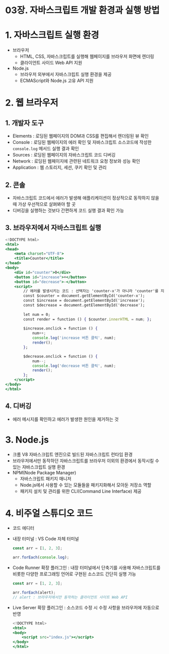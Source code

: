 # 03장. 자바스크립트 개발 환경과 실행 방법

# 1. 자바스크립트 실행 환경

- 브라우저
    - HTML, CSS, 자바스크립트를 실행해 웹페이지를 브라우저 화면에 렌더링
    - 클라이언트 사이드 Web API 지원
- Node.js
    - 브라우저 외부에서 자바스크립트 실행 환경을 제공
    - ECMAScript와 Node.js 고유 API 지원

# 2. 웹 브라우저

## 1. 개발자 도구

- Elements : 로딩된 웹페이지의 DOM과 CSS를 편집해서 렌더링된 뷰 확인
- Console : 로딩된 웹페이지의 에러 확인 및 자바스크립트 소스코드에 작성한 `console.log` 메서드 실행 결과 확인
- Sources : 로딩된 웹페이지의 자바스크립트 코드 디버깅
- Network : 로딩된 웹페이지에 관련된 네트워크 요청 정보와 성능 확인
- Application : 웹 스토리지, 세션, 쿠키 확인 및 관리

## 2. 콘솔

- 자바스크립트 코드에서 에러가 발생해 애플리케이션이 정상적으로 동작하지 않을 때 가상 우선적으로 살펴봐야 할 곳
- 디버깅을 실행하는 것보다 간편하게 코드 실행 결과 확인 가능

## 3. 브라우저에서 자바스크립트 실행

```jsx
<!DOCTYPE html>
<html>
<head>
    <meta charset="UTF-8">
    <title>Counter</title>
</head>
<body>
    <div id="counter">0</div>
    <button id="increase">+</button>
    <button id="decrease">-</button>
    <script>
        // 에러를 발생시키는 코드 : 선택자는 'counter-x'가 아니라 'counter'를 지정해야 한다.
        const $counter = document.getElementById('counter-x');
        const $increase = document.getElementById('increase');
        const $decrease = document.getElementById('decrease');
    
        let num = 0;
        const render = function () { $counter.innerHTML = num; };
    
        $increase.onclick = function () {
            num++;
            console.log('increase 버튼 클릭', num);
            render();
        };

        $decrease.onclick = function () {
            num--;
            console.log('decrease 버튼 클릭', num);
            render();
        };
    </script>
</body>
</html>
```

## 4. 디버깅

- 에러 메시지를 확인하고 에러가 발생한 원인을 제거하는 것

# 3. Node.js

- 크롬 V8 자바스크립트 엔진으로 빌드된 자바스크립트 런타임 환경
- 브라우저에서만 동작하던 자바스크립트를 브라우저 이외의 환경에서 동작시킬 수 있는 자바스크립트 실행 환경
- NPM(Node Package Manager)
    - 자바스크립트 패키지 매니저
    - Node.js에서 사용할 수 있는 모듈들을 패키지화해서 모아둔 저장소 역할
    - 패키지 설치 및 관리를 위한 CLI(Command Line Interface) 제공

# 4. 비주얼 스튜디오 코드

- 코드 에디터
- 내장 터미널 : VS Code 자체 터미널
    
    ```jsx
    const arr = [1, 2, 3];
    
    arr.forEach(console.log);
    ```
    
- Code Runner 확장 플러그인 : 내장 터미널에서 단축기를 사용해 자바스크립트를 비롯한 다양한 프로그래밍 언어로 구현된 소스코드 간단히 실행 가능
    
    ```jsx
    const arr = [1, 2, 3];
    
    arr.forEach(alert);
    // alert : 브라우저에서만 동작하는 클라이언트 사이트 Web API
    ```
    
- Live Server 확장 플러그인 : 소스코드 수정 시 수정 사항을 브라우저에 자동으로 반영
    
    ```jsx
    <!DOCTYPE html>
    <html>
    <body>
        <script src="index.js"></script>
    </body>
    </html>
    ```
